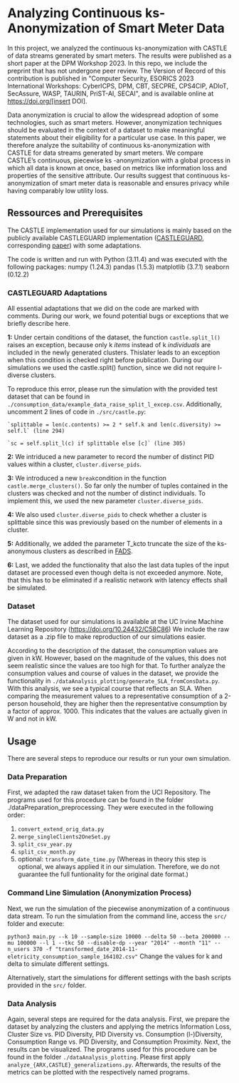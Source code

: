 # Analyzing Continuous ks-Anonymization of Smart Meter Data
In this project, we analyzed the continuous ks-anonymization with CASTLE of data streams generated by smart meters. The results were published as a short paper at the DPM Workshop 2023. In this repo, we include the preprint that has not undergone peer review. The Version of Record of this contribution is published in "Computer Security, ESORICS 2023 International Workshops: CyberICPS, DPM, CBT, SECPRE, CPS4CIP, ADIoT, SecAssure, WASP, TAURIN, PriST-AI, SECAI", and is available online at https://doi.org/[insert DOI].

Data anonymization is crucial to allow the widespread adoption of some technologies, such as smart meters. However, anonymization techniques should be evaluated in the context of a dataset to make meaningful statements about their eligibility for a particular use case. In this paper, we therefore analyze the suitability of continuous ks-anonymization with CASTLE for data streams generated by smart meters. We compare CASTLE’s continuous, piecewise ks -anonymization with a global process in which all data is known at once, based on metrics like information loss and properties of the sensitive attribute. Our results suggest that continuous ks-anonymization of smart meter data is reasonable and ensures privacy while having comparably low utility loss.

## Ressources and Prerequisites

The CASTLE implementation used for our simulations is mainly based on the publicly available CASTLEGUARD implementation ([CASTLEGUARD](https://github.com/hallnath1/CASTLEGUARD), corresponding [paper](https://doi.org/10.1109/DASC-PICom-CBDCom-CyberSciTech49142.2020.00102)) with some adaptations.

The code is written and run with Python (3.11.4) and was executed with the following packages: 
numpy (1.24.3)
pandas (1.5.3)
matplotlib (3.7.1)
seaborn (0.12.2)

### CASTLEGUARD Adaptations
All essential adaptations that we did on the code are marked with comments. During our work, we found potential bugs or exceptions that we briefly describe here. 

**1:** Under certain conditions of the dataset, the function `castle.split_l()` raises an exception, because only k *items* instead of k *individuals* are included in the newly generated clusters. Thislater leads to an exception when this condition is checked right before publication. During our simulations we used the castle.split() function, since we did not require l-diverse clusters. 

To reproduce this error, please run the simulation with the provided test dataset that can be found in `./consumption_data/example_data_raise_split_l_excep.csv`.
Additionally, uncomment 2 lines of code in `./src/castle.py`:

	`splittable = len(c.contents) >= 2 * self.k and len(c.diversity) >= self.l` (line 294)
 
	`sc = self.split_l(c) if splittable else [c]` (line 305)

**2:** We intriduced a new parameter to record the number of distinct PID values within a cluster, `cluster.diverse_pids`. 

**3:** We introduced a new `break`condition in the function `castle.merge_clusters()`. So far only the number of tuples contained in the clusters was checked and not the number of distinct individuals. To implement this, we used the new parameter `cluster.diverse_pids`.

**4:** We also used `cluster.diverse_pids` to check whether a cluster is splittable since this was previously based on the number of elements in a cluster.

**5:** Additionally, we added the parameter T_kcto truncate the size of the ks-anonymous clusters as described in [FADS](https://doi.org/10.1016/j.knosys.2013.03.007).

**6:** Last, we added the functionality that also the last data tuples of the input dataset are processed even though delta is not exceeded anymore. Note, that this has to be eliminated if a realistic network with latency effects shall be simulated.

### Dataset

The dataset used for our simulations is available at the UC Irvine Machine Learning Repository (https://doi.org/10.24432/C58C86) We include the raw dataset as a .zip file to make reproduction of our simulations easier.

According to the description of the dataset, the consumption values are given in kW. However, based on the magnitude of the values, this does not seem realistic since the values are too high for that.
To further analyze the consumption values and course of values in the dataset, we provide the functionality in `./dataAnalysis_plotting/generate_SLA_fromConsData.py`.
With this analysis, we see a typical course that reflects an SLA. When comparing the measurement values to a representative consumption of a 2-person household, they are higher then the representative consumption by a factor of approx. 1000.
This indicates that the values are actually given in W and not in kW.

## Usage
There are several steps to reproduce our results or run your own simulation.

### Data Preparation
First, we adapted the raw dataset taken from the UCI Repository. The programs used for this procedure can be found in the folder ./dataPreparation_preprocessing. They were executed in the following order:
1) `convert_extend_orig_data.py`
2) `merge_singleClients2OneSet.py`
3) `split_csv_year.py`
4) `split_csv_month.py`
5) optional: `transform_date_time.py` (Whereas in theory this step is optional, we always applied it in our simulation. Therefore, we do not guarantee the full funtionality for the original date format.)

### Command Line Simulation (Anonymization Process)
Next, we run the simulation of the piecewise anonymization of a continuous data stream.
To run the simulation from the command line, access the `src/` folder and execute: 

`python3 main.py --k 10 --sample-size 10000 --delta 50 --beta 200000 --mu 100000 --l 1 --tkc 50 --disable-dp --year "2014" --month "11" --n_users 370 -f "transformed_date_2014-11-eletricity_consumption_sample_164102.csv"`
Change the values for k and delta to simulate different settings.

Alternatively, start the simulations for different settings with the bash scripts provided in the `src/` folder.


### Data Analysis
Again, several steps are required for the data analysis. First, we prepare the dataset by analyzing the clusters and applying the metrics Information Loss, Cluster Size vs. PID Diversity, PID Diversity vs. Consumption (l-)Diversity, Consumption Range vs. PID Diversity, and Consumption Proximity. Next, the results can be visualized. The programs used for this procedure can be found in the folder `./dataAnalysis_plotting`.
Please first apply `analyze_{ARX,CASTLE}_generalizations.py`.
Afterwards, the results of the metrics can be plotted with the respectively named programs.
